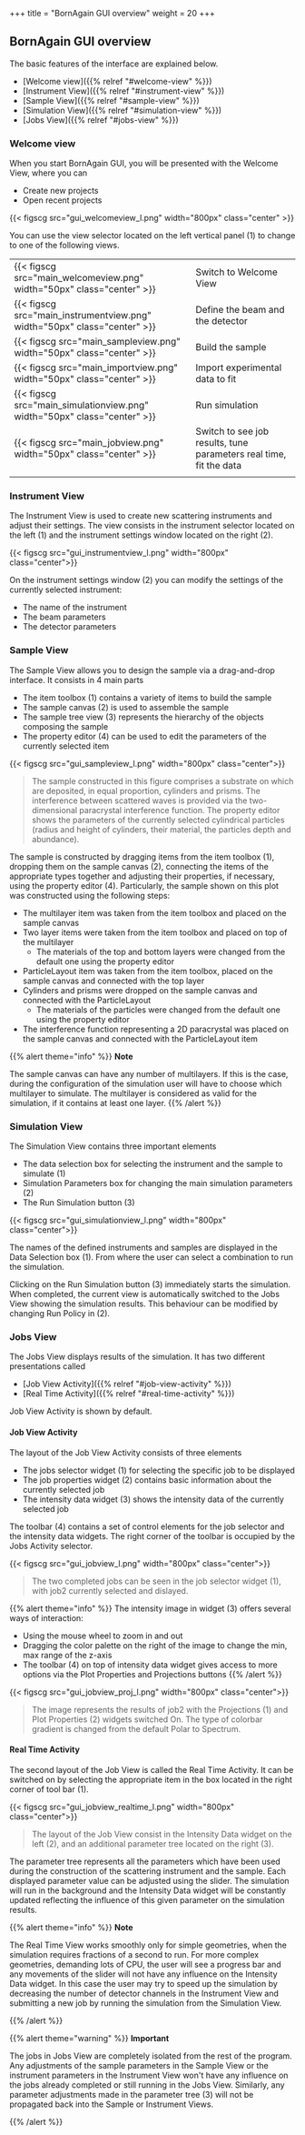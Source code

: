 +++
title = "BornAgain GUI overview"
weight = 20
+++

## BornAgain GUI overview

The basic features of the interface are explained below.
   
   * [Welcome view]({{% relref "#welcome-view" %}}) 
   * [Instrument View]({{% relref "#instrument-view" %}}) 
   * [Sample View]({{% relref "#sample-view" %}}) 
   * [Simulation View]({{% relref "#simulation-view" %}}) 
   * [Jobs View]({{% relref "#jobs-view" %}}) 

### Welcome view

When you start BornAgain GUI, you will be presented with the Welcome View, where you can

   * Create new projects
   * Open recent projects


{{< figscg src="gui_welcomeview_l.png" width="800px" class="center" >}}

You can use the view selector located on the left vertical panel (1) to change to one of the following views.


|  |  |
|:--|:--|
| {{< figscg src="main_welcomeview.png" width="50px" class="center" >}} | Switch to Welcome View |
| {{< figscg src="main_instrumentview.png" width="50px" class="center" >}} | Define the beam and the detector |
| {{< figscg src="main_sampleview.png" width="50px" class="center" >}} | Build the sample |
| {{< figscg src="main_importview.png" width="50px" class="center" >}} | Import experimental data to fit |
| {{< figscg src="main_simulationview.png" width="50px" class="center" >}} | Run simulation |
| {{< figscg src="main_jobview.png" width="50px" class="center" >}} | Switch to see job results, tune parameters real time, fit the data |
|  |  |


### Instrument View

The Instrument View is used to create new scattering instruments and adjust their settings. The view consists in the instrument selector located on the left (1) and the instrument settings window located on the right (2).

{{< figscg src="gui_instrumentview_l.png" width="800px" class="center">}}

On the instrument settings window (2) you can modify the settings of the currently selected instrument:

   * The name of the instrument
   * The beam parameters
   * The detector parameters


### Sample View

The Sample View allows you to design the sample via a drag-and-drop interface. It consists in 4 main parts

   * The item toolbox (1) contains a variety of items to build the sample
   * The sample canvas (2) is used to assemble the sample
   * The sample tree view (3) represents the hierarchy of the objects composing the sample
   * The property editor (4) can be used to edit the parameters of the currently selected item


{{< figscg src="gui_sampleview_l.png" width="800px" class="center">}}

> The sample constructed in this figure comprises a substrate on which are deposited, in equal proportion, cylinders and prisms. The interference between scattered waves is provided via the two-dimensional paracrystal interference function. The property editor shows the parameters of the currently selected cylindrical particles (radius and height of cylinders, their material, the particles depth and abundance).

The sample is constructed by dragging items from the item toolbox (1), dropping them on the sample canvas (2), connecting the items of the appropriate types together and adjusting their properties, if necessary, using the property editor (4). Particularly, the sample shown on this plot was constructed using the following steps:

   * The multilayer item was taken from the item toolbox and placed on the sample canvas
   * Two layer items were taken from the item toolbox and placed on top of the multilayer
       * The materials of the top and bottom layers were changed from the default one using the property editor
   * ParticleLayout item was taken from the item toolbox, placed on the sample canvas and connected with the top layer
   * Cylinders and prisms were dropped on the sample canvas and connected with the ParticleLayout
       * The materials of the particles were changed from the default one using the property editor
   * The interference function representing a 2D paracrystal was placed on the sample canvas and connected with the ParticleLayout item

{{% alert theme="info" %}}
**Note**

The sample canvas can have any number of multilayers. If this is the case, during the configuration of the simulation user will have to choose which multilayer to simulate. The multilayer is considered as valid for the simulation, if it contains at least one layer.
{{% /alert %}}

### Simulation View

The Simulation View contains three important elements

   * The data selection box for selecting the instrument and the sample to simulate (1)
   * Simulation Parameters box for changing the main simulation parameters (2)
   * The Run Simulation button (3)

{{< figscg src="gui_simulationview_l.png" width="800px" class="center">}}

The names of the defined instruments and samples are displayed in the Data Selection box (1). From where the user can select a combination to run the simulation.

Clicking on the Run Simulation button (3) immediately starts the simulation. When completed, the current view is automatically switched to the Jobs View showing the simulation results. This behaviour can be modified by changing Run Policy in (2).

### Jobs View

The Jobs View displays results of the simulation. It has two different presentations called

   * [Job View Activity]({{% relref "#job-view-activity" %}})
   * [Real Time Activity]({{% relref "#real-time-activity" %}})

Job View Activity is shown by default.

#### Job View Activity

The layout of the Job View Activity consists of three elements

   * The jobs selector widget (1) for selecting the specific job to be displayed
   * The job properties widget (2) contains basic information about the currently selected job
   * The intensity data widget (3) shows the intensity data of the currently selected job

The toolbar (4) contains a set of control elements for the job selector and the intensity data widgets. The right corner of the toolbar is occupied by the Jobs Activity selector.

{{< figscg src="gui_jobview_l.png" width="800px" class="center">}}

> The two completed jobs can be seen in the job selector widget (1), with job2 currently selected and dislayed.

{{% alert theme="info" %}}
 The intensity image in widget (3) offers several ways of interaction:

   * Using the mouse wheel to zoom in and out
   * Dragging the color palette on the right of the image to change the min, max range of the z-axis
   * The toolbar (4) on top of intensity data widget gives access to more options via the Plot Properties and Projections buttons
{{% /alert %}}

{{< figscg src="gui_jobview_proj_l.png" width="800px" class="center">}}

> The image represents the results of job2 with the Projections (1) and Plot Properties (2) widgets switched On. The type of colorbar gradient is changed from the default Polar to Spectrum.

#### Real Time Activity

The second layout of the Job View is called the Real Time Activity. It can be switched on by selecting the appropriate item in the box located in the right corner of tool bar (1).

{{< figscg src="gui_jobview_realtime_l.png" width="800px" class="center">}}

> The layout of the Job View consist in the Intensity Data widget on the left (2), and an additional parameter tree located on the right (3).

The parameter tree represents all the parameters which have been used during the construction of the scattering instrument and the sample. Each displayed parameter value can be adjusted using the slider. The simulation will run in the background and the Intensity Data widget will be constantly updated reflecting the influence of this given parameter on the simulation results.

{{% alert theme="info" %}}
**Note**

The Real Time View works smoothly only for simple geometries, when the simulation requires fractions of a second to run. For more complex geometries, demanding lots of CPU, the user will see a progress bar and any movements of the slider will not have any influence on the Intensity Data widget. In this case the user may try to speed up the simulation by decreasing the number of detector channels in the Instrument View and submitting a new job by running the simulation from the Simulation View.

{{% /alert %}}


{{% alert theme="warning" %}}
**Important**

The jobs in Jobs View are completely isolated from the rest of the program. Any adjustments of the sample parameters in the Sample View or the instrument parameters in the Instrument View won't have any influence on the jobs already completed or still running in the Jobs View. Similarly, any parameter adjustments made in the parameter tree (3) will not be propagated back into the Sample or Instrument Views.

{{% /alert %}}